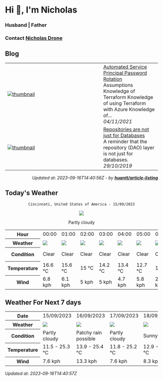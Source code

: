 # Hi 👋, I'm Nicholas

### Husband | Father

### Contact [Nicholas Drone](mailto:ndrone@gmail.com)


## Blog

<table>
        <tr>
            <td width="300px">
                <a href="https://dev.to/ndrone/automated-service-principal-password-rotation-571f"><img src="https://res.cloudinary.com/practicaldev/image/fetch/s--2zUHKOoF--/c_imagga_scale,f_auto,fl_progressive,h_420,q_auto,w_1000/https://dev-to-uploads.s3.amazonaws.com/uploads/articles/6a2q7bpyuoqo6cso1i9x.png" alt="thumbnail"></a>
            </td>
            <td>
                <a href="https://dev.to/ndrone/automated-service-principal-password-rotation-571f">Automated Service Principal Password Rotation</a>
                <div>Assumptions    Knowledge of Terraform Knowledge of using Terraform with Azure Knowledge of...</div>
                <div><i>04/11/2021</i></div>
            </td>
        </tr>
        <tr>
            <td width="300px">
                <a href="https://dev.to/ndrone/repositories-are-not-just-for-databases-4a85"><img src="https://res.cloudinary.com/practicaldev/image/fetch/s--Eoi75OU_--/c_imagga_scale,f_auto,fl_progressive,h_420,q_auto,w_1000/https://raw.githubusercontent.com/ndrone/dev.to/master/blog-posts/repositories-are-not-just-for-db/assets/cover.png" alt="thumbnail"></a>
            </td>
            <td>
                <a href="https://dev.to/ndrone/repositories-are-not-just-for-databases-4a85">Repositories are not just for Databases</a>
                <div>A reminder that the repository (DAO) layer is not just for databases.</div>
                <div><i>29/10/2019</i></div>
            </td>
        </tr>
</table>

<div align="right">

*Updated at: 2023-09-16T14:40:56Z - by **[huantt/article-listing](https://github.com/huantt/article-listing)***

</div>


## Today's Weather
<div align="center">

`Cincinnati, United States of America - 15/09/2023`

<img src="https://cdn.weatherapi.com/weather/64x64/day/116.png"/>

Partly cloudy

</div>


<table>
    <tr>
        <th>Hour</th>
        <td>00:00</td><td>01:00</td><td>02:00</td><td>03:00</td><td>04:00</td><td>05:00</td><td>06:00</td><td>07:00</td><td>08:00</td><td>09:00</td><td>10:00</td><td>11:00</td><td>12:00</td><td>13:00</td><td>14:00</td><td>15:00</td><td>16:00</td><td>17:00</td><td>18:00</td><td>19:00</td><td>20:00</td><td>21:00</td><td>22:00</td><td>23:00</td>
    </tr>
    <tr>
        <th>Weather</th>
        <td><img src="https://cdn.weatherapi.com/weather/64x64/night/113.png"></img></td><td><img src="https://cdn.weatherapi.com/weather/64x64/night/113.png"></img></td><td><img src="https://cdn.weatherapi.com/weather/64x64/night/113.png"></img></td><td><img src="https://cdn.weatherapi.com/weather/64x64/night/113.png"></img></td><td><img src="https://cdn.weatherapi.com/weather/64x64/night/113.png"></img></td><td><img src="https://cdn.weatherapi.com/weather/64x64/night/113.png"></img></td><td><img src="https://cdn.weatherapi.com/weather/64x64/night/113.png"></img></td><td><img src="https://cdn.weatherapi.com/weather/64x64/night/116.png"></img></td><td><img src="https://cdn.weatherapi.com/weather/64x64/day/116.png"></img></td><td><img src="https://cdn.weatherapi.com/weather/64x64/day/116.png"></img></td><td><img src="https://cdn.weatherapi.com/weather/64x64/day/113.png"></img></td><td><img src="https://cdn.weatherapi.com/weather/64x64/day/122.png"></img></td><td><img src="https://cdn.weatherapi.com/weather/64x64/day/122.png"></img></td><td><img src="https://cdn.weatherapi.com/weather/64x64/day/122.png"></img></td><td><img src="https://cdn.weatherapi.com/weather/64x64/day/116.png"></img></td><td><img src="https://cdn.weatherapi.com/weather/64x64/day/122.png"></img></td><td><img src="https://cdn.weatherapi.com/weather/64x64/day/122.png"></img></td><td><img src="https://cdn.weatherapi.com/weather/64x64/day/116.png"></img></td><td><img src="https://cdn.weatherapi.com/weather/64x64/day/122.png"></img></td><td><img src="https://cdn.weatherapi.com/weather/64x64/day/113.png"></img></td><td><img src="https://cdn.weatherapi.com/weather/64x64/night/122.png"></img></td><td><img src="https://cdn.weatherapi.com/weather/64x64/night/116.png"></img></td><td><img src="https://cdn.weatherapi.com/weather/64x64/night/119.png"></img></td><td><img src="https://cdn.weatherapi.com/weather/64x64/night/122.png"></img></td>
    </tr>
    <tr>
        <th>Condition</th>
        <td width="200px">Clear</td><td width="200px">Clear</td><td width="200px">Clear</td><td width="200px">Clear</td><td width="200px">Clear</td><td width="200px">Clear</td><td width="200px">Clear</td><td width="200px">Partly cloudy</td><td width="200px">Partly cloudy</td><td width="200px">Partly cloudy</td><td width="200px">Sunny</td><td width="200px">Overcast</td><td width="200px">Overcast</td><td width="200px">Overcast</td><td width="200px">Partly cloudy</td><td width="200px">Overcast</td><td width="200px">Overcast</td><td width="200px">Partly cloudy</td><td width="200px">Overcast</td><td width="200px">Sunny</td><td width="200px">Overcast</td><td width="200px">Partly cloudy</td><td width="200px">Cloudy</td><td width="200px">Overcast</td>
    </tr>
    <tr>
        <th>Temperature</th>
        <td>16.6 °C</td><td>15.6 °C</td><td>15 °C</td><td>14.2 °C</td><td>13.4 °C</td><td>12.7 °C</td><td>12 °C</td><td>11.5 °C</td><td>12.1 °C</td><td>14.4 °C</td><td>15.6 °C</td><td>20.9 °C</td><td>22.4 °C</td><td>23.4 °C</td><td>23.9 °C</td><td>24.5 °C</td><td>24.8 °C</td><td>25.3 °C</td><td>24 °C</td><td>24.3 °C</td><td>22.7 °C</td><td>21.3 °C</td><td>20.9 °C</td><td>21.2 °C</td>
    </tr>
    <tr>
        <th>Wind</th>
        <td>6.8 kph</td><td>6.1 kph</td><td>5 kph</td><td>5 kph</td><td>4.7 kph</td><td>5.8 kph</td><td>2.9 kph</td><td>3.2 kph</td><td>4.3 kph</td><td>4.3 kph</td><td>6.1 kph</td><td>5 kph</td><td>4.3 kph</td><td>2.9 kph</td><td>1.1 kph</td><td>2.9 kph</td><td>3.6 kph</td><td>2.9 kph</td><td>2.5 kph</td><td>3.2 kph</td><td>6.1 kph</td><td>7.6 kph</td><td>6.1 kph</td><td>4.7 kph</td>
    </tr>
</table>


## Weather For Next 7 days


<table>
    <tr>
        <th>Date</th>
        <td>15/09/2023</td><td>16/09/2023</td><td>17/09/2023</td><td>18/09/2023</td><td>19/09/2023</td><td>20/09/2023</td><td>21/09/2023</td>
    </tr>
    <tr>
        <th>Weather</th>
        <td><img src="https://cdn.weatherapi.com/weather/64x64/day/116.png"/></td><td><img src="https://cdn.weatherapi.com/weather/64x64/day/176.png"/></td><td><img src="https://cdn.weatherapi.com/weather/64x64/day/116.png"/></td><td><img src="https://cdn.weatherapi.com/weather/64x64/day/113.png"/></td><td><img src="https://cdn.weatherapi.com/weather/64x64/day/113.png"/></td><td><img src="https://cdn.weatherapi.com/weather/64x64/day/113.png"/></td><td><img src="https://cdn.weatherapi.com/weather/64x64/day/116.png"/></td>
    </tr>
    <tr>
        <th>Condition</th>
        <td width="200px">Partly cloudy</td><td width="200px">Patchy rain possible</td><td width="200px">Partly cloudy</td><td width="200px">Sunny</td><td width="200px">Sunny</td><td width="200px">Sunny</td><td width="200px">Partly cloudy</td>
    </tr>
    <tr>
        <th>Temperature</th>
        <td>11.5 -  25.3 °C</td><td>13.9 -  25.4 °C</td><td>11.8 -  25.2 °C</td><td>12.9 -  27.8 °C</td><td>14.4 -  30.4 °C</td><td>16.7 -  29.8 °C</td><td>18.4 -  28.3 °C</td>
    </tr>
    <tr>
        <th>Wind</th>
        <td>7.6 kph</td><td>13.3 kph</td><td>7.6 kph</td><td>8.3 kph</td><td>8.6 kph</td><td>7.6 kph</td><td>10.1 kph</td>
    </tr>
</table>


*Updated at: 2023-09-16T14:40:57Z*


